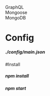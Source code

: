 GraphQL <br>
Mongoose <br>
MongoDB

# Config
##### ./config/main.json
#Install

##### npm install
##### npm start
